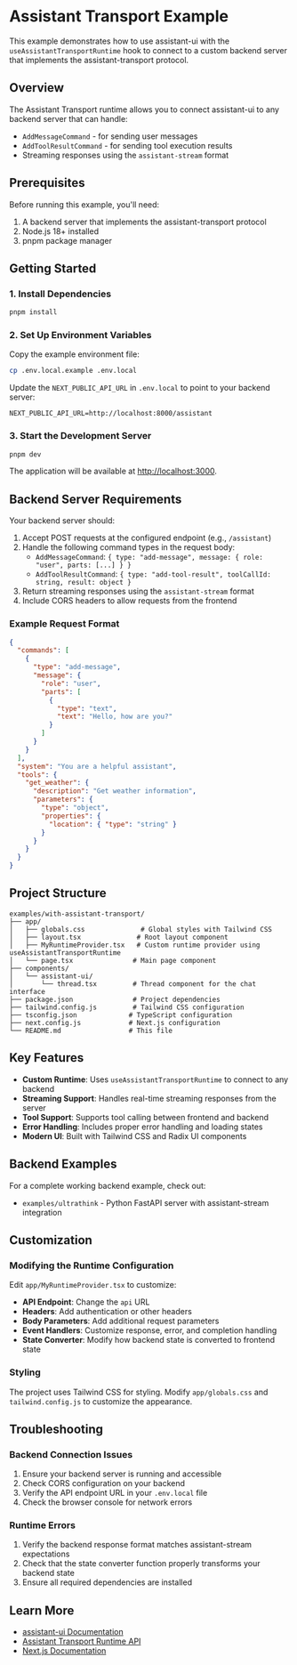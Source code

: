 # Assistant Transport Example

This example demonstrates how to use assistant-ui with the `useAssistantTransportRuntime` hook to connect to a custom backend server that implements the assistant-transport protocol.

## Overview

The Assistant Transport runtime allows you to connect assistant-ui to any backend server that can handle:
- `AddMessageCommand` - for sending user messages
- `AddToolResultCommand` - for sending tool execution results
- Streaming responses using the `assistant-stream` format

## Prerequisites

Before running this example, you'll need:

1. A backend server that implements the assistant-transport protocol
2. Node.js 18+ installed
3. pnpm package manager

## Getting Started

### 1. Install Dependencies

```bash
pnpm install
```

### 2. Set Up Environment Variables

Copy the example environment file:

```bash
cp .env.local.example .env.local
```

Update the `NEXT_PUBLIC_API_URL` in `.env.local` to point to your backend server:

```env
NEXT_PUBLIC_API_URL=http://localhost:8000/assistant
```

### 3. Start the Development Server

```bash
pnpm dev
```

The application will be available at [http://localhost:3000](http://localhost:3000).

## Backend Server Requirements

Your backend server should:

1. Accept POST requests at the configured endpoint (e.g., `/assistant`)
2. Handle the following command types in the request body:
   - `AddMessageCommand`: `{ type: "add-message", message: { role: "user", parts: [...] } }`
   - `AddToolResultCommand`: `{ type: "add-tool-result", toolCallId: string, result: object }`
3. Return streaming responses using the `assistant-stream` format
4. Include CORS headers to allow requests from the frontend

### Example Request Format

```json
{
  "commands": [
    {
      "type": "add-message",
      "message": {
        "role": "user",
        "parts": [
          {
            "type": "text",
            "text": "Hello, how are you?"
          }
        ]
      }
    }
  ],
  "system": "You are a helpful assistant",
  "tools": {
    "get_weather": {
      "description": "Get weather information",
      "parameters": {
        "type": "object",
        "properties": {
          "location": { "type": "string" }
        }
      }
    }
  }
}
```

## Project Structure

```
examples/with-assistant-transport/
├── app/
│   ├── globals.css              # Global styles with Tailwind CSS
│   ├── layout.tsx              # Root layout component  
│   ├── MyRuntimeProvider.tsx   # Custom runtime provider using useAssistantTransportRuntime
│   └── page.tsx               # Main page component
├── components/
│   └── assistant-ui/
│       └── thread.tsx         # Thread component for the chat interface
├── package.json               # Project dependencies
├── tailwind.config.js         # Tailwind CSS configuration
├── tsconfig.json             # TypeScript configuration
├── next.config.js            # Next.js configuration
└── README.md                 # This file
```

## Key Features

- **Custom Runtime**: Uses `useAssistantTransportRuntime` to connect to any backend
- **Streaming Support**: Handles real-time streaming responses from the server
- **Tool Support**: Supports tool calling between frontend and backend
- **Error Handling**: Includes proper error handling and loading states
- **Modern UI**: Built with Tailwind CSS and Radix UI components

## Backend Examples

For a complete working backend example, check out:
- `examples/ultrathink` - Python FastAPI server with assistant-stream integration

## Customization

### Modifying the Runtime Configuration

Edit `app/MyRuntimeProvider.tsx` to customize:

- **API Endpoint**: Change the `api` URL
- **Headers**: Add authentication or other headers
- **Body Parameters**: Add additional request parameters
- **Event Handlers**: Customize response, error, and completion handling
- **State Converter**: Modify how backend state is converted to frontend state

### Styling

The project uses Tailwind CSS for styling. Modify `app/globals.css` and `tailwind.config.js` to customize the appearance.

## Troubleshooting

### Backend Connection Issues

1. Ensure your backend server is running and accessible
2. Check CORS configuration on your backend
3. Verify the API endpoint URL in your `.env.local` file
4. Check the browser console for network errors

### Runtime Errors

1. Verify the backend response format matches assistant-stream expectations
2. Check that the state converter function properly transforms your backend state
3. Ensure all required dependencies are installed

## Learn More

- [assistant-ui Documentation](https://docs.assistant-ui.com)
- [Assistant Transport Runtime API](https://docs.assistant-ui.com/runtimes/assistant-transport)
- [Next.js Documentation](https://nextjs.org/docs)